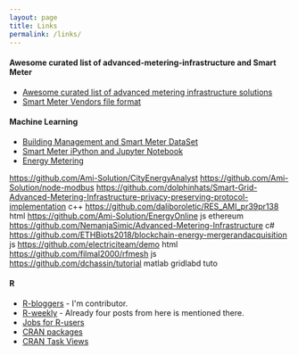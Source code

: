 ```yaml
---
layout: page
title: Links
permalink: /links/
---
```



#### Awesome curated list of advanced-metering-infrastructure and Smart Meter
* [Awesome curated list of advanced metering infrastructure solutions](https://ami-solution.github.io/awesome-advanced-metering-infrastructure/)
* [Smart Meter Vendors file format](https://github.com/charliedotau/Smart-Meter-File-Format-Examples-Aus)

#### Machine Learning
* [Building Management and Smart Meter DataSet](https://ami-solution.github.io/bmsdatasets/)
* [Smart Meter iPython and Jupyter Notebook](https://mybinder.org/v2/gh/Ami-Solution/MachineLearning-Smart-Meter-Analytics/master)
* [Energy Metering](https://github.com/alexsandracodes/SpringBoard_Intensive)

https://github.com/Ami-Solution/CityEnergyAnalyst
https://github.com/Ami-Solution/node-modbus
https://github.com/dolphinhats/Smart-Grid-Advanced-Metering-Infrastructure-privacy-preserving-protocol-implementation c++
https://github.com/daliboroletic/RES_AMI_pr39pr138 html
https://github.com/Ami-Solution/EnergyOnline js ethereum
https://github.com/NemanjaSimic/Advanced-Metering-Infrastructure c#
https://github.com/ETHBiots2018/blockchain-energy-mergerandacquisition js
https://github.com/electriciteam/demo html
https://github.com/filmal2000/rfmesh js
https://github.com/dchassin/tutorial matlab gridlabd tuto

#### R
* [R-bloggers](https://www.r-bloggers.com/) - I'm contributor.
* [R-weekly](https://rweekly.org) - Already four posts from here is mentioned there.
* [Jobs for R-users](https://www.r-users.com/)
* [CRAN packages](https://cran.r-project.org/web/packages/)
* [CRAN Task Views](https://cran.r-project.org/web/views/)


